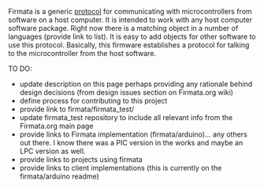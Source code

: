 Firmata is a generic [protocol](protocol.md) for communicating with microcontrollers from software on a host computer. It is intended to work with any host computer software package. Right now there is a matching object in a number of languages (provide link to list). It is easy to add objects for other software to use this protocol. Basically, this firmware establishes a protocol for talking to the microcontroller from the host software.

TO DO:

- update description on this page perhaps providing any rationale behind design decisions (from design issues section on Firmata.org wiki)
- define process for contributing to this project
- provide link to firmata/firmata_test/
- update firmata_test repository to include all relevant info from the Firmata.org main page
- provide links to Firmata implementation (firmata/arduino)... any others out there. I know there was a PIC version in the works and maybe an LPC version as well.
- provide links to projects using firmata
- provide links to client implementations (this is currently on the firmata/arduino readme)
